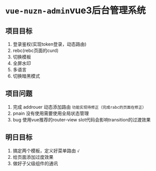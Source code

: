 <!--
 * @Description: 
 * @Author: 刘洋
 * @Date: 2022-07-25 19:44:13
 * @LastEditTime: 2022-07-28 21:52:17
 * @LastEditors: xxx
-->

# `vue-nuzn-admin`vue3后台管理系统

## 项目目标

1. 登录鉴权(实现token登录，动态路由)
2. rebc(rebc页面的curd)
3. 切换模板
4. 全屏水印
5. 多语言
6. 切换暗黑模式

## 项目问题

1. 完成 addrouer 动态添加路由 `功能实现待修正（完成rabc的页面在修正）`
2. pnain 没有使用需要使用全局状态管理
3. bug 使用vue推荐的router-view slot代码会影响transition的过渡效果

## 明日目标

1. 搞定两个模板，定义好菜单路由 `√`
2. 给页面添加过度效果
3. 做好子父级组件的通讯
